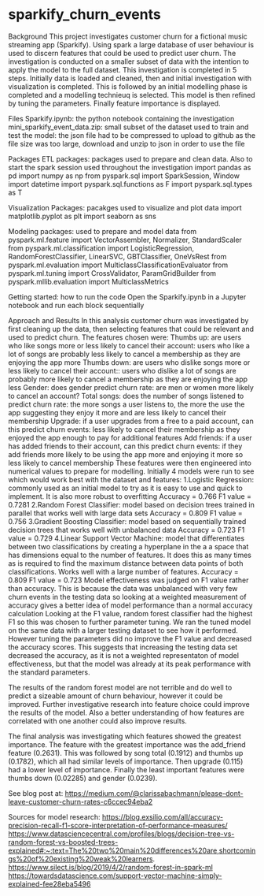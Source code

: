 # sparkify_churn_events
Background
This project investigates customer churn for a fictional music streaming app (Sparkify). Using spark a large database of user behaviour is used to discern features that could be used to predict user churn. The investigation is conducted on a smaller subset of data with the intention to apply the model to the full dataset. This investigation is completed in 5 steps. Initially data is loaded and cleaned, then and initial investigation with visualization is completed. This is followed by an initial modelling phase is completed and a modelling technieuq is selected. This model is then refined by tuning the parameters. Finally feature importance is displayed.

Files
Sparkify.ipynb: the python notebook containing the investigation
mini_sparkify_event_data.zip: small subset of the dataset used to train and test the model: the json file had to be compressed to upload to github as the file size was too large, download and unzip to json in order to use the file

Packages
ETL packages: packages used to prepare and clean data. Also to start the spark session used throughout the investigation
import pandas as pd
import numpy as np
from pyspark.sql import SparkSession, Window
import datetime
import pyspark.sql.functions as F
import pyspark.sql.types as T

Visualization Packages: pacakges used to visualize and plot data
import matplotlib.pyplot as plt
import seaborn as sns

Modeling packages: used to prepare and model data 
from pyspark.ml.feature import VectorAssembler, Normalizer, StandardScaler
from pyspark.ml.classification import LogisticRegression, RandomForestClassifier, LinearSVC, GBTClassifier, OneVsRest
from pyspark.ml.evaluation import MulticlassClassificationEvaluator
from pyspark.ml.tuning import CrossValidator, ParamGridBuilder
from pyspark.mllib.evaluation import MulticlassMetrics

Getting started: how to run the code
Open the Sparkify.ipynb in a Jupyter notebook and run each block sequentially

Approach and Results
In this analysis customer churn was investigated by first cleaning up the data, then selecting features that could be relevant and used to predict churn. The features chosen were:
    Thumbs up: are users who like songs more or less likely to cancel their account: users who like a lot of songs are probably less likely to cancel a membership as they are       enjoying the app more
    Thumbs down: are users who dislike songs more or less likely to cancel their account:: users who dislike a lot of songs are probably more likely to cancel a membership as       they are enjoying the app less
    Gender: does gender predict churn rate: are men or women more likely to cancel an account?
    Total songs: does the number of songs listened to predict churn rate: the more songs a user listens to, the more the use the app suggesting they enjoy it more and are less       likely to cancel their membership
    Upgrade: if a user upgrades from a free to a paid account, can this predict churn events: less likely to cancel their membership as they enjoyed the app enough to pay for       additional features
    Add friends: if a user has added friends to their account, can this predict churn events: if they add friends more likely to be using the app more and enjoying it more so       less likely to cancel membership
These features were then engineered into numerical values to prepare for modelling.
Initially 4 models were run to see which would work best with the dataset and features:
  1.Logistic Regression: commonly used as an initial model to try as it is easy to use and quick to implement. It is also more robust to overfitting
    Accuracy = 0.766
    F1 value = 0.7281
  2.Random Forest Classifier: model based on decision trees trained in parallel that works well with large data sets
    Accuracy = 0.809
    F1 value = 0.756
  3.Gradient Boosting Classifier: model based on sequentially trained decision trees that works well with unbalanced data
    Accuracy = 0.723
    F1 value = 0.729
  4.Linear Support Vector Machine: model that differentiates between two classifications by creating a hyperplane in the a a space that has dimensions equal to the number of         features. It does this as many times as is required to find the maximum distance between data points of both classifications. Works well with a large number of features.
      Accuracy = 0.809
      F1 value = 0.723
Model effectiveness was judged on F1 value rather than accuracy. This is because the data was unbalanced with very few churn events in the testing data so looking at a weighted measurement of accuracy gives a better idea of model performance than a normal accuracy calculation
Looking at the F1 value, random forest classifier had the highest F1 so this was chosen to further parameter tuning. We ran the tuned model on the same data with a larger testing dataset to see how it performed. However tuning the parameters did no improve the F1 value and decreased the accuracy scores. This suggests that increasing the testing data set decreased the accuracy, as it is not a weighted representaton of model effectiveness, but that the model was already at its peak performance with the standard parameters. 

The results of the random forest model are not terrible and do well to predict a sizeable amount of churn behaviour, however it could be improved. Further investigative research into feature choice could improve the results of the model. Also a better understanding of how features are correlated with one another could also improve results.

The final analysis was investigating which features showed the greatest importance. The feature with the greatest importance was the add_friend feature (0.2631). This was followed by song total (0.1912) and thumbs up (0.1782), which all had similar levels of importance. Then upgrade (0.115) had a lower level of importance. Finally the least important features were thumbs down (0.02285) and gender (0.0239).

See blog post at: https://medium.com/@clarissabachmann/please-dont-leave-customer-churn-rates-c6ccec94eba2

Sources for model research:
https://blog.exsilio.com/all/accuracy-precision-recall-f1-score-interpretation-of-performance-measures/
https://www.datasciencecentral.com/profiles/blogs/decision-tree-vs-random-forest-vs-boosted-trees-explained#:~:text=The%20two%20main%20differences%20are,shortcomings%20of%20existing%20weak%20learners.
https://www.silect.is/blog/2019/4/2/random-forest-in-spark-ml
https://towardsdatascience.com/support-vector-machine-simply-explained-fee28eba5496
